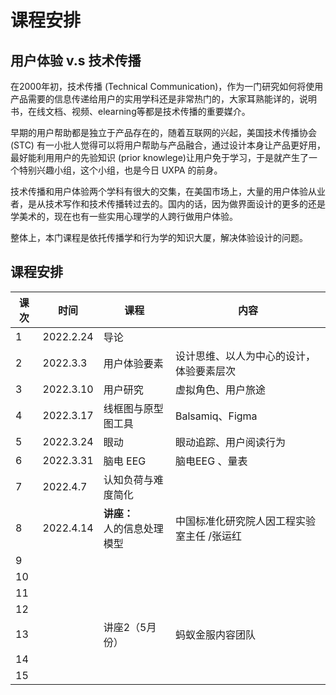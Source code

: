 # 课程安排


## 用户体验 v.s 技术传播

在2000年初，技术传播 (Technical Communication)，作为一门研究如何将使用产品需要的信息传递给用户的实用学科还是非常热门的，大家耳熟能详的，说明书，在线文档、视频、elearning等都是技术传播的重要媒介。

早期的用户帮助都是独立于产品存在的，随着互联网的兴起，美国技术传播协会 (STC) 有一小批人觉得可以将用户帮助与产品融合，通过设计本身让产品更好用，最好能利用用户的先验知识 (prior knowlege)让用户免于学习，于是就产生了一个特别兴趣小组，这个小组，也是今日 UXPA 的前身。

技术传播和用户体验两个学科有很大的交集，在美国市场上，大量的用户体验从业者，是从技术写作和技术传播转过去的。国内的话，因为做界面设计的更多的还是学美术的，现在也有一些实用心理学的人跨行做用户体验。

整体上，本门课程是依托传播学和行为学的知识大厦，解决体验设计的问题。





## 课程安排

| 课次 | 时间      | 课程                             | 内容                                        |
| ---- | --------- | -------------------------------- | ------------------------------------------- |
| 1    | 2022.2.24 | 导论                             |                                             |
| 2    | 2022.3.3  | 用户体验要素                     | 设计思维、以人为中心的设计，体验要素层次    |
| 3    | 2022.3.10 | 用户研究                         | 虚拟角色、用户旅途                          |
| 4    | 2022.3.17 | 线框图与原型图工具               | Balsamiq、Figma                             |
| 5    | 2022.3.24 | 眼动                             | 眼动追踪、用户阅读行为                      |
| 6    | 2022.3.31 | 脑电 EEG                         | 脑电EEG 、量表                              |
| 7    | 2022.4.7  | 认知负荷与难度简化               |                                             |
| 8    | 2022.4.14 | **讲座：**<br />人的信息处理模型 | 中国标准化研究院人因工程实验室主任  /张运红 |
| 9    |           |                                  |                                             |
| 10   |           |                                  |                                             |
| 11   |           |                                  |                                             |
| 12   |           |                                  |                                             |
| 13   |           | 讲座2（5月份）                   | 蚂蚁金服内容团队                            |
| 14   |           |                                  |                                             |
| 15   |           |                                  |                                             |

